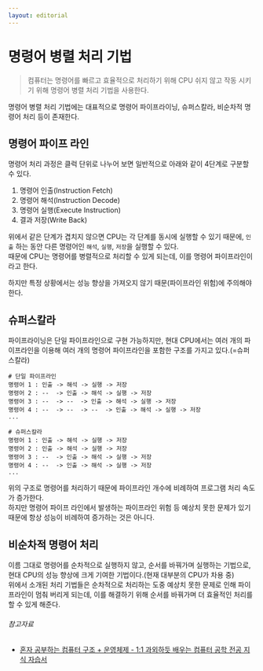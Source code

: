 ```yaml
---
layout: editorial
---
```


# 명령어 병렬 처리 기법

> 컴퓨터는 명령어를 빠르고 효율적으로 처리하기 위해 CPU 쉬지 않고 작동 시키기 위해 명령어 병렬 처리 기법을 사용한다.

명령어 병렬 처리 기법에는 대표적으로 명령어 파이프라이닝, 슈퍼스칼라, 비순차적 명령어 처리 등이 존재한다.

## 명령어 파이프 라인

명령어 처리 과정은 클럭 단위로 나누어 보면 일반적으로 아래와 같이 4단계로 구분할 수 있다.

1. 명령어 인출(Instruction Fetch)
2. 명령어 해석(Instruction Decode)
3. 명령어 실행(Execute Instruction)
4. 결과 저장(Write Back)

위에서 같은 단계가 겹치지 않으면 CPU는 각 단계를 동시에 실행할 수 있기 때문에, `인출` 하는 동안 다른 명령어인 `해석`, `실행`, `저장`을 실행할 수 있다.  
때문에 CPU는 명령어를 병렬적으로 처리할 수 있게 되는데, 이를 명령어 파이프라인이라고 한다.

하지만 특정 상황에서는 성능 향상을 가져오지 않기 때문(파이프라인 위험)에 주의해야 한다.

## 슈퍼스칼라

파이프라이닝은 단일 파이프라인으로 구현 가능하지만, 현대 CPU에서는 여러 개의 파이프라인을 이용해 여러 개의 명령어 파이프라인을 포함한 구조를 가지고 있다.(=슈퍼스칼라)

```
# 단일 파이프라인
명령어 1 : 인출 -> 해석 -> 실행 -> 저장
명령어 2 : --  -> 인출 -> 해석 -> 실행 -> 저장
명령어 3 : --  -> --  -> 인출 -> 해석 -> 실행 -> 저장
명령어 4 : --  -> --  -> --  -> 인출 -> 해석 -> 실행 -> 저장
...

# 슈퍼스칼라
명령어 1 : 인출 -> 해석 -> 실행 -> 저장
명령어 2 : 인출 -> 해석 -> 실행 -> 저장
명령어 3 : --  -> 인출 -> 해석 -> 실행 -> 저장
명령어 4 : --  -> 인출 -> 해석 -> 실행 -> 저장
...
```

위의 구조로 명령어를 처리하기 때문에 파이프라인 개수에 비례하여 프로그램 처리 속도가 증가한다.  
하지만 명령어 파이프 라인에서 발생하는 파이프라인 위험 등 예상치 못한 문제가 있기 때문에 항상 성능이 비례하여 증가하는 것은 아니다.

## 비순차적 명령어 처리

이름 그대로 명령어를 순차적으로 실행하지 않고, 순서를 바꿔가며 실행하는 기법으로, 현대 CPU의 성능 향상에 크게 기여한 기법이다.(현재 대부분의 CPU가 차용 중)  
위에서 소개된 처리 기법들은 순차적으로 처리하는 도중 예상치 못한 문제로 인해 파이프라인이 멈춰 버리게 되는데, 이를 해결하기 위해 순서를 바꿔가며 더 효율적인 처리를 할 수 있게 해준다.

###### 참고자료

- [혼자 공부하는 컴퓨터 구조 + 운영체제 - 1:1 과외하듯 배우는 컴퓨터 공학 전공 지식 자습서](https://www.nl.go.kr/seoji/contents/S80100000000.do?schM=intgr_detail_view_isbn&page=1&pageUnit=10&schType=simple&schStr=혼자+컴퓨터+구조&isbn=9791162243091&cipId=228751835%2C)